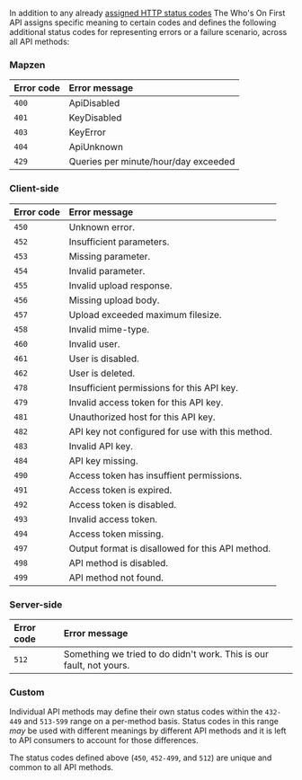 In addition to any already [assigned HTTP status codes](https://www.iana.org/assignments/http-status-codes/http-status-codes.xhtml) The Who's On First API assigns specific meaning to certain codes and defines the following additional status codes for representing errors or a failure scenario, across all API methods:

<a name="mapzen"></a>
### Mapzen


| Error code | Error message |
| :--- | :--- |
| `400` | ApiDisabled |
| `401` | KeyDisabled |
| `403` | KeyError |
| `404` | ApiUnknown |
| `429` | Queries per minute/hour/day exceeded |

<a name="client"></a>
### Client-side

| Error code | Error message |
| :--- | :--- |
| `450` | Unknown error. |
| `452` | Insufficient parameters. |
| `453` | Missing parameter. |
| `454` | Invalid parameter. |
| `455` | Invalid upload response. |
| `456` | Missing upload body. |
| `457` | Upload exceeded maximum filesize. |
| `458` | Invalid mime-type. |
| `460` | Invalid user. |
| `461` | User is disabled. |
| `462` | User is deleted. |
| `478` | Insufficient permissions for this API key. |
| `479` | Invalid access token for this API key. |
| `481` | Unauthorized host for this API key. |
| `482` | API key not configured for use with this method. |
| `483` | Invalid API key. |
| `484` | API key missing. |
| `490` | Access token has insuffient permissions. |
| `491` | Access token is expired. |
| `492` | Access token is disabled. |
| `493` | Invalid access token. |
| `494` | Access token missing. |
| `497` | Output format is disallowed for this API method. |
| `498` | API method is disabled. |
| `499` | API method not found. |

<a name="server"></a>
### Server-side

| Error code | Error message |
| :--- | :--- |
| `512` | Something we tried to do didn&#039;t work. This is our fault, not yours. |

<a name="custom"></a>
### Custom

Individual API methods may define their own status codes within the `432-449` and `513-599` range on a per-method basis. Status codes in this range _may_ be used with different meanings by different API methods and it is left to API consumers to account for those differences.

The status codes defined above (`450`, `452-499`, and `512`) are unique and common to all API methods.